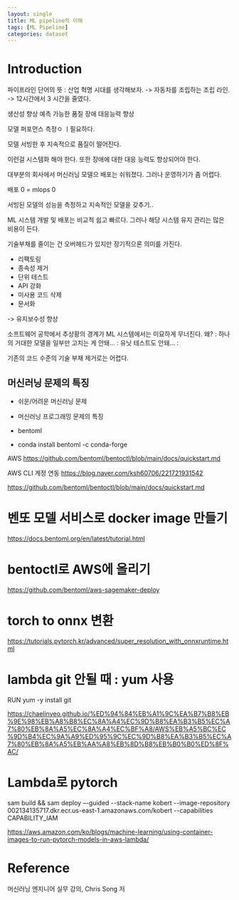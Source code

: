 ```yaml
---
layout: single
title: ML pipeline의 이해
tags: [ML Pipeline]
categories: dataset
---
```

# Introduction


파이프라인 단어의 뜻
: 산업 혁명 시대를 생각해보자. -> 자동차를 조립하는 조립 라인.
-> 12시간에서 3 시간을 줄였다.

생산성 향상
예측 가능한 품질
장애 대응능력 향상

모델 퍼포먼스 측정ㅇ ㅣ필요하다.

모델 서빙한 후 지속적으로 품질이 떨어진다.

이런걸 시스템화 해야 한다. 또한 장애에 대한 대응 능력도 향상되어야 한다.

대부분의 회사에서 머신러닝 모델으 배포는 쉬워졌다.
그러나 운영하기가 좀 어렵다.

배포 0 = mlops 0

서빙된 모델의 성능을 측정하고 지속적인 모델을 갖추기..

ML 시스템 개발 및 배포는 비교적 쉽고 빠르다. 그러나 해당 시스템 유지 관리는 많은 비용이 든다.


기술부채를 줄이는 건 오버헤드가 있지만 장기적으론 의미를 가진다.
 

- 리팩토링
- 종속성 제거
- 단위 테스트
- API 강화
- 미사용 코드 삭제
- 문서화

-> 유지보수성 향상

소프트웨어 공학에서 추상황의 경계가
ML 시스템에서는 미묘하게 무너진다.
왜?
: 하나의 거대한 모델을 일부만 고치는 게 안돼...
: 유닛 테스트도 안돼...
:

기존의 코드 수준의 기술 부채 제거로는 어렵다.


## 머신러닝 문제의 특징
- 쉬운/어려운 머신러닝 문제

- 머신러닝 프로그래밍 문제의 특징

- bentoml
- conda install bentoml -c conda-forge

AWS
https://github.com/bentoml/bentoctl/blob/main/docs/quickstart.md


AWS CLI 계정 연동
https://blog.naver.com/ksh60706/221721931542

https://github.com/bentoml/bentoctl/blob/main/docs/quickstart.md

# 벤또 모델 서비스로 docker image 만들기
https://docs.bentoml.org/en/latest/tutorial.html

# bentoctl로 AWS에 올리기
https://github.com/bentoml/aws-sagemaker-deploy
# torch to onnx 변환
https://tutorials.pytorch.kr/advanced/super_resolution_with_onnxruntime.html

# lambda git 안될 때 : yum 사용
RUN yum -y install git

https://chaelinyeo.github.io/%ED%94%84%EB%A1%9C%EA%B7%B8%EB%9E%98%EB%A8%B8%EC%8A%A4%EC%9D%B8%EA%B3%B5%EC%A7%80%EB%8A%A5%EC%8A%A4%EC%BF%A8/AWS%EB%A5%BC%EC%9D%B4%EC%9A%A9%ED%95%9C%EC%9D%B8%EA%B3%B5%EC%A7%80%EB%8A%A5%EB%AA%A8%EB%8D%B8%EB%B0%B0%ED%8F%AC/


# Lambda로 pytorch
sam build && sam deploy –-guided --stack-name kobert --image-repository 002134135717.dkr.ecr.us-east-1.amazonaws.com/kobert  --capabilities CAPABILITY_IAM

https://aws.amazon.com/ko/blogs/machine-learning/using-container-images-to-run-pytorch-models-in-aws-lambda/


# Reference
머신러닝 엔지니어 실무 강의, Chris Song 저